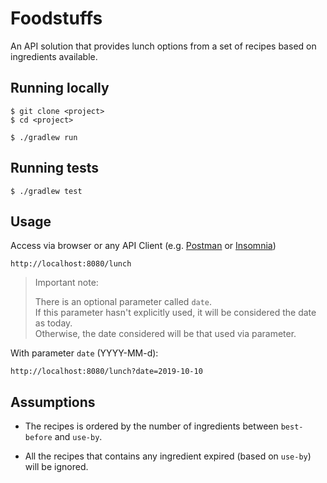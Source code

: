 # Foodstuffs

An API solution that provides lunch options from a set of recipes based on ingredients available.



## Running locally
```
$ git clone <project> 
$ cd <project> 

$ ./gradlew run
```

## Running tests

```
$ ./gradlew test
```

## Usage

Access via browser or any API Client (e.g. [Postman](https://www.getpostman.com/) or [Insomnia](https://insomnia.rest/))

``` 
http://localhost:8080/lunch
```

> Important note: <br>
> 
> There is an optional parameter called `date`. <br>
> If this parameter hasn't explicitly used, it will be considered the date as today. <br>
> Otherwise, the date considered will be that used via parameter.

With parameter `date` (YYYY-MM-d):

```
http://localhost:8080/lunch?date=2019-10-10 
```

## Assumptions

- The recipes is ordered by the number of ingredients between `best-before` and `use-by`.

- All the recipes that contains any ingredient expired (based on `use-by`) will be ignored.  

